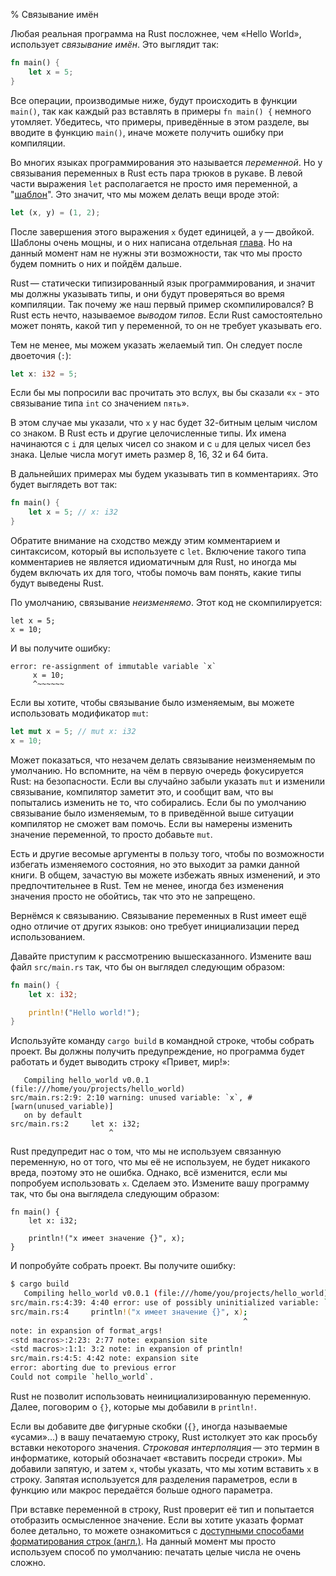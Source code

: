 % Связывание имён

Любая реальная программа на Rust посложнее, чем «Hello World», использует
*связывание имён*. Это выглядит так:

```rust
fn main() {
    let x = 5;
}
```

Все операции, производимые ниже, будут происходить в функции `main()`, так как
каждый раз вставлять в примеры `fn main() {` немного утомляет. Убедитесь, что
примеры, приведённые в этом разделе, вы вводите в функцию `main()`, иначе можете
получить ошибку при компиляции.

Во многих языках программирования это называется *переменной*. Но у связывания
переменных в Rust есть пара трюков в рукаве. В левой части выражения `let`
располагается не просто имя переменной, а "[шаблон][pattern]". Это значит, что
мы можем делать вещи вроде этой:

```rust
let (x, y) = (1, 2);
```

После завершения этого выражения `x` будет единицей, a `y` — двойкой. Шаблоны
очень мощны, и о них написана отдельная [глава][pattern]. Но на данный момент
нам не нужны эти возможности, так что мы просто будем помнить о них и пойдём
дальше.

[pattern]: patterns.html

Rust — статически типизированный язык программирования, и значит мы должны
указывать типы, и они будут проверяться во время компиляции. Так почему же наш
первый пример скомпилировался? В Rust есть нечто, называемое *выводом типов*.
Если Rust самостоятельно может понять, какой тип у переменной, то он не требует
указывать его.

Тем не менее, мы можем указать желаемый тип. Он следует после двоеточия (`:`):

```rust
let x: i32 = 5;
```

Если бы мы попросили вас прочитать это вслух, вы бы сказали «`x` - это
связывание типа `int` со значением `пять`».

В этом случае мы указали, что `x` у нас будет 32-битным целым числом со знаком.
В Rust есть и другие целочисленные типы. Их имена начинаются с `i` для целых
чисел со знаком и с `u` для целых чисел без знака. Целые числа могут иметь
размер 8, 16, 32 и 64 бита.

В дальнейших примерах мы будем указывать тип в комментариях. Это будет выглядеть
вот так:

```rust
fn main() {
    let x = 5; // x: i32
}
```

Обратите внимание на сходство между этим комментарием и синтаксисом, который вы
используете с `let`. Включение такого типа комментариев не является
идиоматичным для Rust, но иногда мы будем включать их для того, чтобы помочь
вам понять, какие типы будут выведены Rust.

По умолчанию, связывание *неизменяемо*. Этот код не скомпилируется:

```rust,ignore
let x = 5;
x = 10;
```

И вы получите ошибку:

```text
error: re-assignment of immutable variable `x`
     x = 10;
     ^~~~~~~
```

Если вы хотите, чтобы связывание было изменяемым, вы можете использовать
модификатор `mut`:

```rust
let mut x = 5; // mut x: i32
x = 10;
```

Может показаться, что незачем делать связывание неизменяемым по умолчанию. Но
вспомните, на чём в первую очередь фокусируется Rust: на безопасности. Если вы
случайно забыли указать `mut` и изменили связывание, компилятор заметит это, и
сообщит вам, что вы попытались изменить не то, что собирались. Если бы по
умолчанию связывание было изменяемым, то в приведённой выше ситуации компилятор
не сможет вам помочь. Если вы намерены изменить значение переменной, то просто
добавьте `mut`.

Есть и другие весомые аргументы в пользу того, чтобы по возможности избегать
изменяемого состояния, но это выходит за рамки данной книги. В общем, зачастую
вы можете избежать явных изменений, и это предпочтительнее в Rust. Тем не менее,
иногда без изменения значения просто не обойтись, так что это не запрещено.

Вернёмся к связыванию. Связывание переменных в Rust имеет ещё одно отличие от
других языков: оно требует инициализации перед использованием.

Давайте приступим к рассмотрению вышесказанного. Измените ваш файл `src/main.rs`
так, что бы он выглядел следующим образом:

```rust
fn main() {
    let x: i32;

    println!("Hello world!");
}
```

Используйте команду `cargo build` в командной строке, чтобы собрать проект. Вы
должны получить предупреждение, но программа будет работать и будет выводить
строку «Привет, мир!»:

```text
   Compiling hello_world v0.0.1 (file:///home/you/projects/hello_world)
src/main.rs:2:9: 2:10 warning: unused variable: `x`, #[warn(unused_variable)]
   on by default
src/main.rs:2     let x: i32;
                      ^
```

Rust предупредит нас о том, что мы не используем связанную переменную, но от
того, что мы её не используем, не будет никакого вреда, поэтому это не ошибка.
Однако, всё изменится, если мы попробуем использовать `x`. Сделаем это. Измените
вашу программу так, что бы она выглядела следующим образом:

```rust,ignore
fn main() {
    let x: i32;

    println!("x имеет значение {}", x);
}
```

И попробуйте собрать проект. Вы получите ошибку:

```bash
$ cargo build
   Compiling hello_world v0.0.1 (file:///home/you/projects/hello_world)
src/main.rs:4:39: 4:40 error: use of possibly uninitialized variable: `x`
src/main.rs:4     println!("x имеет значение {}", x);
                                                    ^
note: in expansion of format_args!
<std macros>:2:23: 2:77 note: expansion site
<std macros>:1:1: 3:2 note: in expansion of println!
src/main.rs:4:5: 4:42 note: expansion site
error: aborting due to previous error
Could not compile `hello_world`.
```

Rust не позволит использовать неинициализированную переменную. Далее, поговорим
о `{}`, которые мы добавили в `println!`.

Если вы добавите две фигурные скобки (`{}`, иногда называемые «усами»...) в вашу
печатаемую строку, Rust истолкует это как просьбу вставки некоторого значения.
*Строковая интерполяция* — это термин в информатике, который обозначает
«вставить посреди строки». Мы добавили запятую, и затем `x`, чтобы указать, что
мы хотим вставить `x` в строку. Запятая используется для разделения параметров,
если в функцию или макрос передаётся больше одного параметра.

При вставке переменной в строку, Rust проверит её тип и попытается отобразить
осмысленное значение. Если вы хотите указать формат более детально, то можете
ознакомиться с [доступными способами форматирования строк (англ.)][format]. На
данный момент мы просто используем способ по умолчанию: печатать целые числа не
очень сложно.

[format]: http://doc.rust-lang.org/std/fmt/index.html
